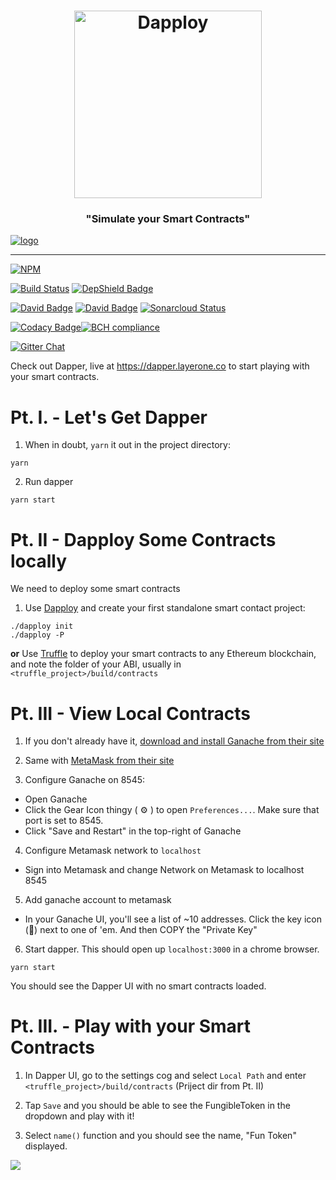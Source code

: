 <h1 align="center">
  <img alt="Dapploy" src="https://ipfs.xyo.network/ipfs/QmYoV7gMcDeTEMrdGnKAs2VYL3E1ckRC3aNL5pdT7PazZL" width="300" backgroundColor="black">
</h1>
<h3 align="center">
  "Simulate your Smart Contracts"
</h3>

[logo]: https://cdn.xy.company/img/brand/XY_Logo_GitHub.png

[![logo]](https://xy.company)

---

[![NPM](https://nodei.co/npm/@xyo-network/tool-dapper-react.png)](https://nodei.co/npm/@xyo-network/tool-dapper-react/) 

[![Build Status](https://travis-ci.com/XYOracleNetwork/tool-dapper-react.svg?branch=develop)](https://travis-ci.com/XYOracleNetwork/tool-dapper-react) [![DepShield Badge](https://depshield.sonatype.org/badges/XYOracleNetwork/tool-dapper-react/depshield.svg)](https://depshield.github.io)

[![David Badge](https://david-dm.org/xyoraclenetwork/tool-dapper-react/status.svg)](https://david-dm.org/xyoraclenetwork/tool-dapper-react) [![David Badge](https://david-dm.org/xyoraclenetwork/tool-dapper-react/dev-status.svg)](https://david-dm.org/xyoraclenetwork/tool-dapper-react) 
[![Sonarcloud Status](https://sonarcloud.io/api/project_badges/measure?project=XYOracleNetwork_tool-dapper-react&metric=alert_status)](https://sonarcloud.io/dashboard?id=XYOracleNetwork_tool-dapper-react) 

[![Codacy Badge](https://api.codacy.com/project/badge/Grade/3a9e6699e32345b983e0233aeb9e73d1)](https://www.codacy.com/app/pllearns/tool-dapper-react?utm_source=github.com&amp;utm_medium=referral&amp;utm_content=XYOracleNetwork/tool-dapper-react&amp;utm_campaign=Badge_Grade)[![BCH compliance](https://bettercodehub.com/edge/badge/XYOracleNetwork/tool-dapper-react?branch=master)](https://bettercodehub.com/results/XYOracleNetwork/tool-dapper-react)

<p align="left">
  <a href="https://gitter.im/XYOracleNetwork/Dev">
    <img alt="Gitter Chat" src="https://img.shields.io/gitter/room/XYOracleNetwork/Stardust.svg">
  </a>
</p>

Check out Dapper, live at https://dapper.layerone.co to start playing with your smart contracts.

# Pt. I. - Let's Get Dapper

1. When in doubt, `yarn` it out in the project directory:

```
yarn
```

2. Run dapper

```
yarn start
```

# Pt. II - Dapploy Some Contracts locally

We need to deploy some smart contracts

1. Use [Dapploy](https://github.com/XYOracleNetwork/tool-dappdeployer-node) and create your first standalone smart contact project:

```
./dapploy init
./dapploy -P
```

**or** Use [Truffle](https://truffleframework.com) to deploy your smart contracts to any Ethereum blockchain, and note the folder of your ABI, usually in `<truffle_project>/build/contracts`

# Pt. III - View Local Contracts

1. If you don't already have it, [download and install Ganache from their site](https://truffleframework.com/ganache)

2. Same with [MetaMask from their site](https://metamask.io/)

3. Configure Ganache on 8545:

- Open Ganache
- Click the Gear Icon thingy ( ⚙️ ) to open `Preferences...`.
  Make sure that port is set to 8545.
- Click "Save and Restart" in the top-right of Ganache

4. Configure Metamask network to `localhost`

- Sign into Metamask and change Network on Metamask to localhost 8545

5. Add ganache account to metamask

- In your Ganache UI, you'll see a list of ~10 addresses. Click the key icon (🔑) next to one of 'em. And then COPY the "Private Key"

6. Start dapper. This should open up `localhost:3000` in a chrome browser.

```
yarn start
```

You should see the Dapper UI with no smart contracts loaded.

# Pt. III. - Play with your Smart Contracts

1. In Dapper UI, go to the settings cog and select `Local Path` and enter `<truffle_project>/build/contracts` (Priject dir from Pt. II)

2. Tap `Save` and you should be able to see the FungibleToken in the dropdown and play with it!

3. Select `name()` function and you should see the name, "Fun Token" displayed.

<img src="https://ipfs.xyo.network/ipfs/QmcyJh9suzmMjiaumeTFRMRV4rzhffNPSkcRharvg6eYPn" />
